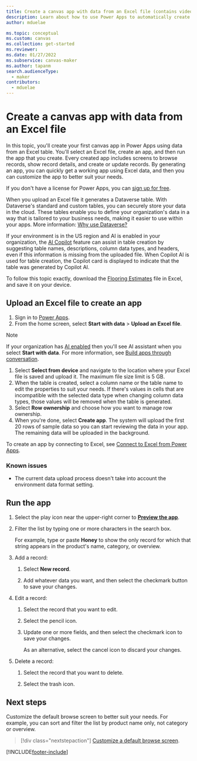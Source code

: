 ```yaml
---
title: Create a canvas app with data from an Excel file (contains video)
description: Learn about how to use Power Apps to automatically create a canvas app using data stored in an Excel file in a cloud-storage account.
author: mduelae

ms.topic: conceptual
ms.custom: canvas
ms.collection: get-started
ms.reviewer: 
ms.date: 01/27/2022
ms.subservice: canvas-maker
ms.author: tapanm
search.audienceType: 
  - maker
contributors:
  - mduelae
---
```

# Create a canvas app with data from an Excel file

In this topic, you'll create your first canvas app in Power Apps using data from an Excel table. You'll select an Excel file, create an app, and then run the app that you create. Every created app includes screens to browse records, show record details, and create or update records. By generating an app, you can quickly get a working app using Excel data, and then you can customize the app to better suit your needs. 

If you don't have a license for Power Apps, you can [sign up for free](../signup-for-powerapps.md).

When you upload an Excel file it generates a Dataverse table. With Dataverse's standard and custom tables, you can securely store your data in the cloud. These tables enable you to define your organization's data in a way that is tailored to your business needs, making it easier to use within your apps. More information: [Why use Dataverse?](../data-platform/data-platform-intro.md#why-use-dataverse)

If your environment is in the US region and AI is enabled in your organization, the [AI Copilot](ai-overview.md) feature can assist in table creation by suggesting table names, descriptions, column data types, and headers, even if this information is missing from the uploaded file. When Copilot AI is used for table creation, the Copilot card is displayed to indicate that the table was generated by Copilot AI.

To follow this topic exactly, download the [Flooring Estimates](https://download.microsoft.com/download/5/7/f/57fc6c55-6bb0-479b-a5c5-98fa08ee9efd/FlooringEstimates.xlsx) file in Excel, and save it on your device.

## Upload an Excel file to create an app

1. Sign in to [Power Apps](https://make.powerapps.com?utm_source=padocs&utm_medium=linkinadoc&utm_campaign=referralsfromdoc).
1. From the home screen, select **Start with data** > **Upload an Excel file**.
  > [!NOTE]
  > If your organization has [AI enabled](ai-overview.md) then you'll see AI assistant when you select **Start with data**. For more information, see [Build apps through conversation](ai-conversations-create-app.md).
1. Select **Select from device** and navigate to the location where your Excel file is saved and upload it. The maximum file size limit is 5 GB.
1. When the table is created, select a column name or the table name to edit the properties to suit your needs. If there's values in cells that are incompatible with the selected data type when changing column data types, those values will be removed when the table is generated.
1. Select **Row ownership** and choose how you want to manage row ownership.
1. When you're done, select **Create app**. The system will upload the first 20 rows of sample data so you can start reviewing the data in your app. The remaining data will be uploaded in the background.

To create an app by connecting to Excel, see [Connect to Excel from Power Apps](./connections/connection-excel.md).


### Known issues
- The current data upload process doesn't take into account the environment data format setting.

## Run the app

1. Select the play icon near the upper-right corner to  **[Preview the app](preview-app.md)**.

1. Filter the list by typing one or more characters in the search box.

    For example, type or paste **Honey** to show the only record for which that string appears in the product's name, category, or overview.

1. Add a record:

    1. Select **New record**.

    1. Add whatever data you want, and then select the checkmark button to save your changes.
  
1. Edit a record:

    1. Select the record that you want to edit.

    1. Select the pencil icon.

    1. Update one or more fields, and then select the checkmark icon to save your changes.

        As an alternative, select the cancel icon to discard your changes.

1. Delete a record:

    1. Select the record that you want to delete.

    1. Select the trash icon.

        
## Next steps

Customize the default browse screen to better suit your needs. For example, you can sort and filter the list by product name only, not category or overview.

> [!div class="nextstepaction"]
> [Customize a default browse screen](customize-layout-sharepoint.md).


[!INCLUDE[footer-include](../../includes/footer-banner.md)]
